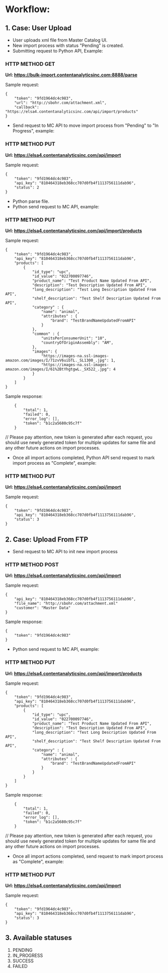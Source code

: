 # Workflow:
## 1. Case: User Upload
* User uploads xml file from Master Catalog UI.
* New import process with status "Pending" is created.
* Submitting request to Python API, Example:

### HTTP METHOD GET
**Url: https://bulk-import.contentanalyticsinc.com:8888/parse**

Sample request:

```
{
    "token": "9fd1964dc4c983",
    "url": "http://sbohr.com/attachment.xml",
    "callback": "https://elsa4.contentanalyticsinc.com/api/import/products"
}
```

* Send request to MC API to move import process from "Pending" to "In Progress", example:

### HTTP METHOD PUT
**Url: https://elsa4.contentanalyticsinc.com/api/import**

Sample request:

```
{
    "token": "9fd1964dc4c983",
    "api_key": "810464318eb368cc707d0fb4f1113756111dab96",
    "status": 2
}
```

* Python parse file.
* Python send request to MC API, example:

### HTTP METHOD PUT
**Url: https://elsa4.contentanalyticsinc.com/api/import/products**

Sample request:

```
{
    "token": "9fd1964dc4c983",
    "api_key": "810464318eb368cc707d0fb4f1113756111dab96",
    "products": [
        {
            "id_type": "upc",
            "id_value": "022700097746",
            "product_name": "Test Product Name Updated From API",
            "description": "Test Description Updated From API",
            "long_description": "Test Long Description Updated From API",
            "shelf_description": "Test Shelf Description Updated From API",
            "category" : {
                "name": "animal",
                "attributes" : {
                    "brand": "TestBrandNameUpdatedFromAPI"
                }
            },
            "common" : {
                "unitsPerConsumerUnit": "10",
                "countryOfOriginAssembly": "AM",
            },
            "images": {
                "https://images-na.ssl-images-amazon.com/images/I/71zvV6uibTL._SL1300_.jpg": 1,
                "https://images-na.ssl-images-amazon.com/images/I/61%2BtYhgtgwL._SX522_.jpg": 4
            }
        }
    ]
}
```

Sample response:

```
    {
        "total": 1,
        "failed": 0,
        "error_log": [],
        "token": "b1c2a5680c95c7f"
    }
```

// Please pay attention, new token is generated after each request, you should use newly generated token for multiple updates for same file and any other future actions on import processes.

* Once all import actions completed, Python API send request to mark import process as "Complete", example:

### HTTP METHOD PUT
**Url: https://elsa4.contentanalyticsinc.com/api/import**

Sample request:

```
{
    "token": "9fd1964dc4c983",
    "api_key": "810464318eb368cc707d0fb4f1113756111dab96",
    "status": 3
}
```

## 2. Case: Upload From FTP

* Send request to MC API to init new import process

### HTTP METHOD POST
**Url: https://elsa4.contentanalyticsinc.com/api/import**

Sample request:

```
{
    "api_key": "810464318eb368cc707d0fb4f1113756111dab96",
    "file_name": "http://sbohr.com/attachment.xml"
    "customer": "Master Data"
}
```

Sample response:
```
{
    "token": "9fd1964dc4c983"
}
```

* Python send request to MC API, example:

### HTTP METHOD PUT
**Url: https://elsa4.contentanalyticsinc.com/api/import/products**

Sample request:

```
{
    "token": "9fd1964dc4c983",
    "api_key": "810464318eb368cc707d0fb4f1113756111dab96",
    "products": [
        {
            "id_type": "upc",
            "id_value": "022700097746",
            "product_name": "Test Product Name Updated From API",
            "description": "Test Description Updated From API",
            "long_description": "Test Long Description Updated From API",
            "shelf_description": "Test Shelf Description Updated From API",
            "category" : {
                "name": "animal",
                "attributes" : {
                    "brand": "TestBrandNameUpdatedFromAPI"
                }
            }
        }
    ]
}
```

Sample response:

```
    {
        "total": 1,
        "failed": 0,
        "error_log": [],
        "token": "b1c2a5680c95c7f"
    }
```

// Please pay attention, new token is generated after each request, you should use newly generated token for multiple updates for same file and any other future actions on import processes.

* Once all import actions completed, send request to mark import process as "Complete", example:

### HTTP METHOD PUT
**Url: https://elsa4.contentanalyticsinc.com/api/import**

Sample request:

```
{
    "token": "9fd1964dc4c983",
    "api_key": "810464318eb368cc707d0fb4f1113756111dab96",
    "status": 3
}
```

## 3. Available statuses

1. PENDING
2. IN_PROGRESS
3. SUCCESS
4. FAILED